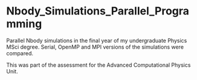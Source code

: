 # Nbody_Simulations_Parallel_Programming
Parallel Nbody simulations in the final year of my undergraduate Physics MSci degree. Serial, OpenMP and MPI versions of the simulations were compared.

This was part of the assessment for the Advanced Computational Physics Unit.
